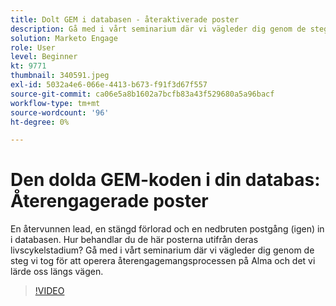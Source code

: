```yaml
---
title: Dolt GEM i databasen - återaktiverade poster
description: Gå med i vårt seminarium där vi vägleder dig genom de steg vi tog för att operera återengagemangsprocessen på Alma och det vi lärde oss längs vägen.
solution: Marketo Engage
role: User
level: Beginner
kt: 9771
thumbnail: 340591.jpeg
exl-id: 5032a4e6-066e-4413-b673-f91f3d67f557
source-git-commit: ca06e5a8b1602a7bcfb83a43f529680a5a96bacf
workflow-type: tm+mt
source-wordcount: '96'
ht-degree: 0%

---
```


# Den dolda GEM-koden i din databas: Återengagerade poster

En återvunnen lead, en stängd förlorad och en nedbruten postgång (igen) in i databasen. Hur behandlar du de här posterna utifrån deras livscykelstadium? Gå med i vårt seminarium där vi vägleder dig genom de steg vi tog för att operera återengagemangsprocessen på Alma och det vi lärde oss längs vägen.

>[!VIDEO](https://video.tv.adobe.com/v/340591/?quality=12&learn=on)
